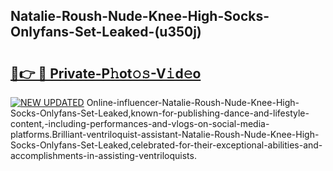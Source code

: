 ## Natalie-Roush-Nude-Knee-High-Socks-Onlyfans-Set-Leaked-(u350j)


# <h2><a href="https://mediaupload.pro?-19M">🔗👉 🔴 Private-P𝚑ot𝚘𝚜-V𝚒d𝚎o</a></h2>

[![NEW UPDATED](https://i.imgur.com/0qMVB7G.gif)](https://mediaupload.pro?-19M)
Online-influencer-Natalie-Roush-Nude-Knee-High-Socks-Onlyfans-Set-Leaked,known-for-publishing-dance-and-lifestyle-content,-including-performances-and-vlogs-on-social-media-platforms.Brilliant-ventriloquist-assistant-Natalie-Roush-Nude-Knee-High-Socks-Onlyfans-Set-Leaked,celebrated-for-their-exceptional-abilities-and-accomplishments-in-assisting-ventriloquists.  